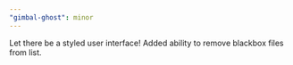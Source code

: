 ```yaml
---
"gimbal-ghost": minor
---
```


Let there be a styled user interface!
Added ability to remove blackbox files from list.